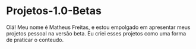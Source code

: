 # Projetos-1.0-Betas

Olá! Meu nome é Matheus Freitas, e estou empolgado em apresentar meus projetos pessoal na versão beta.
Eu criei esses projetos como uma forma de praticar o conteudo.

